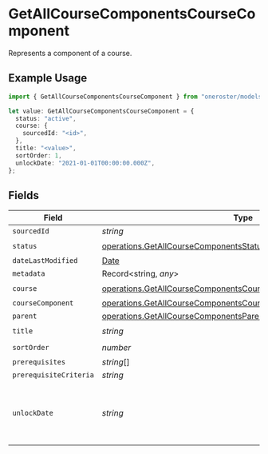 # GetAllCourseComponentsCourseComponent

Represents a component of a course.

## Example Usage

```typescript
import { GetAllCourseComponentsCourseComponent } from "oneroster/models/operations";

let value: GetAllCourseComponentsCourseComponent = {
  status: "active",
  course: {
    sourcedId: "<id>",
  },
  title: "<value>",
  sortOrder: 1,
  unlockDate: "2021-01-01T00:00:00.000Z",
};
```

## Fields

| Field                                                                                                                                              | Type                                                                                                                                               | Required                                                                                                                                           | Description                                                                                                                                        | Example                                                                                                                                            |
| -------------------------------------------------------------------------------------------------------------------------------------------------- | -------------------------------------------------------------------------------------------------------------------------------------------------- | -------------------------------------------------------------------------------------------------------------------------------------------------- | -------------------------------------------------------------------------------------------------------------------------------------------------- | -------------------------------------------------------------------------------------------------------------------------------------------------- |
| `sourcedId`                                                                                                                                        | *string*                                                                                                                                           | :heavy_minus_sign:                                                                                                                                 | N/A                                                                                                                                                |                                                                                                                                                    |
| `status`                                                                                                                                           | [operations.GetAllCourseComponentsStatus](../../models/operations/getallcoursecomponentsstatus.md)                                                 | :heavy_check_mark:                                                                                                                                 | N/A                                                                                                                                                |                                                                                                                                                    |
| `dateLastModified`                                                                                                                                 | [Date](https://developer.mozilla.org/en-US/docs/Web/JavaScript/Reference/Global_Objects/Date)                                                      | :heavy_minus_sign:                                                                                                                                 | N/A                                                                                                                                                |                                                                                                                                                    |
| `metadata`                                                                                                                                         | Record<string, *any*>                                                                                                                              | :heavy_minus_sign:                                                                                                                                 | N/A                                                                                                                                                |                                                                                                                                                    |
| `course`                                                                                                                                           | [operations.GetAllCourseComponentsCourse](../../models/operations/getallcoursecomponentscourse.md)                                                 | :heavy_check_mark:                                                                                                                                 | N/A                                                                                                                                                |                                                                                                                                                    |
| `courseComponent`                                                                                                                                  | [operations.GetAllCourseComponentsCourseComponentCourseComponent](../../models/operations/getallcoursecomponentscoursecomponentcoursecomponent.md) | :heavy_minus_sign:                                                                                                                                 | N/A                                                                                                                                                |                                                                                                                                                    |
| `parent`                                                                                                                                           | [operations.GetAllCourseComponentsParent](../../models/operations/getallcoursecomponentsparent.md)                                                 | :heavy_minus_sign:                                                                                                                                 | N/A                                                                                                                                                |                                                                                                                                                    |
| `title`                                                                                                                                            | *string*                                                                                                                                           | :heavy_check_mark:                                                                                                                                 | N/A                                                                                                                                                |                                                                                                                                                    |
| `sortOrder`                                                                                                                                        | *number*                                                                                                                                           | :heavy_check_mark:                                                                                                                                 | N/A                                                                                                                                                | 1                                                                                                                                                  |
| `prerequisites`                                                                                                                                    | *string*[]                                                                                                                                         | :heavy_minus_sign:                                                                                                                                 | N/A                                                                                                                                                |                                                                                                                                                    |
| `prerequisiteCriteria`                                                                                                                             | *string*                                                                                                                                           | :heavy_minus_sign:                                                                                                                                 | N/A                                                                                                                                                |                                                                                                                                                    |
| `unlockDate`                                                                                                                                       | *string*                                                                                                                                           | :heavy_check_mark:                                                                                                                                 | The date the component is unlocked for the student                                                                                                 | 2021-01-01T00:00:00.000Z                                                                                                                           |